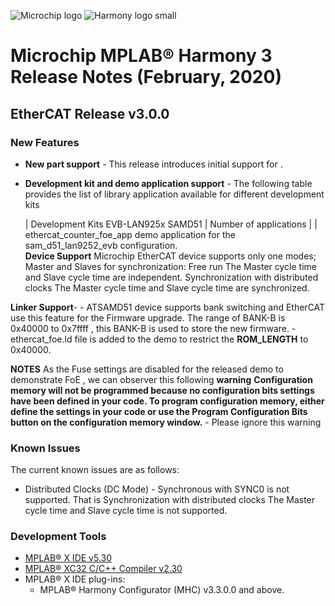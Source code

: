 ﻿![Microchip logo](https://raw.githubusercontent.com/wiki/Microchip-MPLAB-Harmony/Microchip-MPLAB-Harmony.github.io/images/microchip_logo.png)
![Harmony logo small](https://raw.githubusercontent.com/wiki/Microchip-MPLAB-Harmony/Microchip-MPLAB-Harmony.github.io/images/microchip_mplab_harmony_logo_small.png)

# Microchip MPLAB® Harmony 3 Release Notes (February, 2020)

## EtherCAT Release v3.0.0
### New Features

- **New part support** - This release introduces initial support for <EVB-LAN9252 D51 device>.

- **Development kit and demo application support** - The following table provides the list of library application available for different development kits

    | Development Kits                                         EVB-LAN925x SAMD51                                                                                      | Number of applications |
    | ethercat_counter_foe_app  demo application for the sam_d51_lan9252_evb configuration.                                                                       
**Device Support**
Microchip EtherCAT device supports only one modes; 
    Master and Slaves for synchronization:
    Free run The Master cycle time and Slave cycle time are
    independent.
Synchronization with distributed clocks The Master cycle time and Slave cycle time are
synchronized.                                               

**Linker Support**-
    - ATSAMD51 device supports bank switching and EtherCAT use this feature for the Firmware upgrade. The range of BANK-B is 0x40000 to 0x7ffff , this BANK-B is used to store the new firmware. 
    -ethercat_foe.ld file is added to the demo to restrict the **ROM_LENGTH** to 0x40000. 

**NOTES**
    As the Fuse settings are disabled for the released demo to demonstrate FoE , we can observer this following **warning**
    **Configuration memory will not be programmed because no configuration bits settings have been defined in your code. To program configuration memory, either define the settings in your code or use the Program Configuration Bits button on the configuration memory window.**
    -   Please ignore this warning

### Known Issues

The current known issues are as follows:

* Distributed Clocks (DC Mode) - Synchronous with SYNC0 is not supported. That is Synchronization with distributed clocks The Master cycle time and Slave cycle time is not supported.



### Development Tools

* [MPLAB® X IDE v5.30](https://www.microchip.com/mplab/mplab-x-ide)
* [MPLAB® XC32 C/C++ Compiler v2.30](https://www.microchip.com/mplab/compilers)
* MPLAB® X IDE plug-ins:
    * MPLAB® Harmony Configurator (MHC) v3.3.0.0 and above.